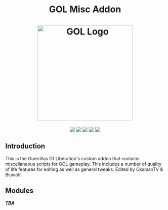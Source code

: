 <div align="center">
    <h1 align="center">GOL Misc Addon
    <br/>
    <br/>
    <a href="https://gol-clan.com/home">
        <img src="https://github.com/oksmantv/Guerrillas-of-Liberations-Misc-Addon/blob/main/AnimatedGOLlogo.png?raw=true#gh-dark-mode-only" alt="GOL Logo" height="300">
		<!-- <img src="https://github.com/oksmantv/GOL_Addon/blob/master/img/GWLogo_DK.png?raw=true#gh-light-mode-only" alt="GOL Logo" height="300"> -->
    </a>
    </h1>
</div>

<div align="center">
<a><img src="https://img.shields.io/github/contributors/oksmantv/Guerrillas-of-Liberations-Misc-Addon?color=yellow"></img></a>
<a><img src="https://img.shields.io/github/commit-activity/t/oksmantv/Guerrillas-of-Liberations-Misc-Addon"></img></a>
<a href="https://github.com/oksmantv/Guerrillas-of-Liberations-Misc-Addon/issues"><img src="https://img.shields.io/github/issues-raw/oksmantv/Guerrillas-of-Liberations-Misc-Addon"></img></a>
<a href="https://gol-clan.com/home"><img src="https://img.shields.io/badge/Website-Click_Me-blue"></img></a>
<a href="https://discord.gg/k9BfvVjtYv"><img src="https://img.shields.io/discord/437979456196444161?label=Discord&color=%23BA55D3"></img></a>
</div>

## Introduction

This is the Guerrillas Of Liberation's custom addon that contains miscellaneous scripts for GOL gameplay. This includes a number of quality of life features for editing as well as general tweaks.
Edited by OksmanTV & Bluwolf.

## Modules

___TBA___
